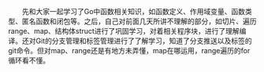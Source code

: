 &emsp;&emsp;先和大家一起学习了Go中函数相关知识，如函数定义、作用域变量、函数类型、匿名函数和闭包等。之后，自己对前面几天所讲不理解的部分，如切片、遍历range、map、结构体struct进行了巩固学习，对着相关程序块，进行了理解编译。还对Git的分支管理和标签管理进行了了解学习，知道了分支推送以及标签的git命令。但对map、range还是有地方未弄懂，map在哪运用，range遍历的for循环看不懂。